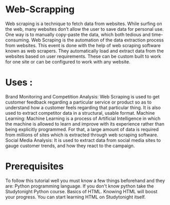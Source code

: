 # Web-Scrapping
Web scraping is a technique to fetch data from websites. While surfing on the web, many websites don’t allow the user to save data for personal use. One way is to manually copy-paste the data, which both tedious and time-consuming. Web Scraping is the automation of the data extraction process from websites. This event is done with the help of web scraping software known as web scrapers. They automatically load and extract data from the websites based on user requirements. These can be custom built to work for one site or can be configured to work with any website.
# Uses :
Brand Monitoring and Competition Analysis: Web Scraping is used to get customer feedback regarding a particular service or product so as to understand how a customer feels regarding that particular thing. It is also used to extract competitor data in a structural, usable format.
Machine Learning: Machine Learning is a process of Artificial Intelligence in which the machine is allowed to learn and improve with its experience rather than being explicitly programmed. For that, a large amount of data is required from millions of sites which is extracted through web scraping software.
Social Media Analysis: It is used to extract data from social media sites to gauge customer trends, and how they react to the campaign.
# Prerequisites
To follow this tutorial well you must know a few things beforehand and they are:
Python programming language. If you don't know python take the Studytonight Python course.
Basics of HTML. Knowing HTML will boost your progress. You can start learning HTML on Studytonight itself.
